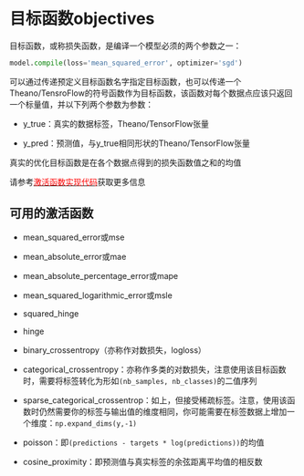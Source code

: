 # 目标函数objectives

目标函数，或称损失函数，是编译一个模型必须的两个参数之一：

```python
model.compile(loss='mean_squared_error', optimizer='sgd')
```

可以通过传递预定义目标函数名字指定目标函数，也可以传递一个Theano/TensroFlow的符号函数作为目标函数，该函数对每个数据点应该只返回一个标量值，并以下列两个参数为参数：

* y_true：真实的数据标签，Theano/TensorFlow张量

* y_pred：预测值，与y_true相同形状的Theano/TensorFlow张量

真实的优化目标函数是在各个数据点得到的损失函数值之和的均值

请参考[<font color='#FF0000'>激活函数实现代码</font>](https://github.com/fchollet/keras/blob/master/keras/objectives.py)获取更多信息

## 可用的激活函数

* mean_squared_error或mse

* mean_absolute_error或mae

* mean_absolute_percentage_error或mape

* mean_squared_logarithmic_error或msle

* squared_hinge

* hinge

* binary_crossentropy（亦称作对数损失，logloss）

* categorical_crossentropy：亦称作多类的对数损失，注意使用该目标函数时，需要将标签转化为形如```(nb_samples, nb_classes)```的二值序列

* sparse_categorical_crossentrop：如上，但接受稀疏标签。注意，使用该函数时仍然需要你的标签与输出值的维度相同，你可能需要在标签数据上增加一个维度：```np.expand_dims(y,-1)```

* poisson：即```(predictions - targets * log(predictions))```的均值

* cosine_proximity：即预测值与真实标签的余弦距离平均值的相反数